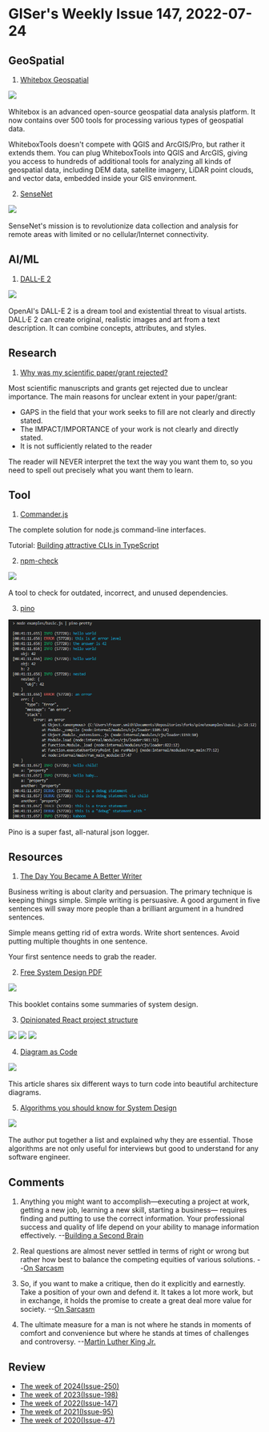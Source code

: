 # GISer's Weekly Issue 147, 2022-07-24

## GeoSpatial

1. [Whitebox Geospatial](https://www.whiteboxgeo.com/)

![](https://www.whiteboxgeo.com/wp-content/uploads/2021/08/topo_pos_animation_viridis-4.gif)

Whitebox is an advanced open-source geospatial data analysis platform. It now contains over 500 tools for processing various types of geospatial data.

WhiteboxTools doesn't compete with QGIS and ArcGIS/Pro, but rather it extends them. You can plug WhiteboxTools into QGIS and ArcGIS, giving you access to hundreds of additional tools for analyzing all kinds of geospatial data, including DEM data, satellite imagery, LiDAR point clouds, and vector data, embedded inside your GIS environment.

2. [SenseNet](https://www.sensenet.ca)

![](https://www.sensenet.ca/static/home/clean-10.png)

SenseNet's mission is to revolutionize data collection and analysis for remote areas with limited or no cellular/Internet connectivity.

## AI/ML

1. [DALL-E 2](https://newatlas.com/computers/dall-e-2-ai-art/)

![](https://dallery.gallery/wp-content/uploads/2022/06/image-1-1024x410.png)

OpenAI's DALL-E 2 is a dream tool and existential threat to visual artists. DALL·E 2 can create original, realistic images and art from a text description. It can combine concepts, attributes, and styles.

## Research

1. [Why was my scientific paper/grant rejected?](https://butlerscicomm.com/what-to-do-when-the-importance-isnt-clear/)

Most scientific manuscripts and grants get rejected due to unclear importance. The main reasons for unclear extent in your paper/grant:

- GAPS in the field that your work seeks to fill are not clearly and directly stated.
- The IMPACT/IMPORTANCE of your work is not clearly and directly stated.
- It is not sufficiently related to the reader

The reader will NEVER interpret the text the way you want them to, so you need to spell out precisely what you want them to learn.

## Tool

1. [Commander.js](https://github.com/tj/commander.js/)

The complete solution for node.js command-line interfaces.

Tutorial: [Building attractive CLIs in TypeScript](https://blog.terrible.dev/Building-attractive-CLIs-in-JavaScript/)

2. [npm-check](https://github.com/dylang/npm-check)

![](https://cloud.githubusercontent.com/assets/51505/9569917/96947fea-4f48-11e5-9783-2d78077256f2.png)

A tool to check for outdated, incorrect, and unused dependencies.

3. [pino](https://github.com/pinojs/pino)

![](https://github.com/pinojs/pino/raw/master/pretty-demo.png)

Pino is a super fast, all-natural json logger.

## Resources

1. [The Day You Became A Better Writer](https://dilbertblog.typepad.com/the_dilbert_blog/2007/06/the_day_you_bec.html)

Business writing is about clarity and persuasion. The primary technique is keeping things simple. Simple writing is persuasive. A good argument in five sentences will sway more people than a brilliant argument in a hundred sentences.

Simple means getting rid of extra words. Write short sentences. Avoid putting multiple thoughts in one sentence.

Your first sentence needs to grab the reader.

2. [Free System Design PDF](https://blog.bytebytego.com/p/free-system-design-pdf-158-pages)

![](https://substackcdn.com/image/fetch/w_1456,c_limit,f_webp,q_auto:good,fl_progressive:steep/https%3A%2F%2Fbucketeer-e05bbc84-baa3-437e-9518-adb32be77984.s3.amazonaws.com%2Fpublic%2Fimages%2F3e9362c7-53b9-480a-a1bd-268036d41846_2175x3150.jpeg)

This booklet contains some summaries of system design.

3. [Opinionated React project structure](https://twitter.com/_georgemoller/status/1550139268181491713?ck_subscriber_id=1664454795)

![](https://pbs.twimg.com/media/FYMzb5mWIAEyVgJ?format=jpg&name=small)
![](https://pbs.twimg.com/media/FYMzcQoXoAY78yH?format=jpg&name=small)
![](https://twitter.com/_georgemoller/status/1550139277920567297/photo/1)

4. [Diagram as Code](https://blog.bytebytego.com/p/diagram-as-code)

![](https://substackcdn.com/image/fetch/w_1456,c_limit,f_webp,q_auto:good,fl_progressive:steep/https%3A%2F%2Fbucketeer-e05bbc84-baa3-437e-9518-adb32be77984.s3.amazonaws.com%2Fpublic%2Fimages%2Fe94ac2ab-b131-4a4c-a03e-b418e68e6447_3084x1503.png)

This article shares six different ways to turn code into beautiful architecture diagrams.

5. [Algorithms you should know for System Design](https://blog.bytebytego.com/p/ep14-algorithms-you-should-known)

![](https://substackcdn.com/image/fetch/w_1456,c_limit,f_webp,q_auto:good,fl_progressive:steep/https%3A%2F%2Fbucketeer-e05bbc84-baa3-437e-9518-adb32be77984.s3.amazonaws.com%2Fpublic%2Fimages%2F2b755d45-8a5d-45c7-8169-74b7394e32ad_3986x7990.jpeg)

The author put together a list and explained why they are essential. Those algorithms are not only useful for interviews but good to understand for any software engineer.

## Comments

1. Anything you might want to accomplish—executing a project at work, getting a new job, learning a new skill, starting a business— requires finding and putting to use the correct information. Your professional success and quality of life depend on your ability to manage information effectively.
   --[Building a Second Brain](https://fortelabs.co/blog/basboverview/)

2. Real questions are almost never settled in terms of right or wrong but rather how best to balance the competing equities of various solutions.
   --[On Sarcasm](https://boz.com/articles/sarcasm)

3. So, if you want to make a critique, then do it explicitly and earnestly. Take a position of your own and defend it. It takes a lot more work, but in exchange, it holds the promise to create a great deal more value for society.
   --[On Sarcasm](https://boz.com/articles/sarcasm)

4. The ultimate measure for a man is not where he stands in moments of comfort and convenience but where he stands at times of challenges and controversy.
   --[Martin Luther King Jr.](https://www.enotes.com/homework-help/what-meaning-this-quotation-388597)

## Review

- [The week of 2024(Issue-250)](../2024/issue-250.md)
- [The week of 2023(Issue-198)](../2023/issue-198.md)
- [The week of 2022(Issue-147)](../2022/issue-147.md)
- [The week of 2021(Issue-95)](../2021/issue-95.md)
- [The week of 2020(Issue-47)](../2020/issue-47.md)
